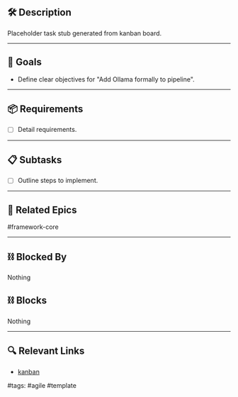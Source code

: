 ## 🛠️ Description

Placeholder task stub generated from kanban board.

---

## 🎯 Goals

- Define clear objectives for "Add Ollama formally to pipeline".

---

## 📦 Requirements

- [ ] Detail requirements.

---

## 📋 Subtasks

- [ ] Outline steps to implement.

---

## 🔗 Related Epics

#framework-core

---

## ⛓️ Blocked By

Nothing

## ⛓️ Blocks

Nothing

---

## 🔍 Relevant Links

- [kanban](../boards/kanban.md)

#tags: #agile #template
